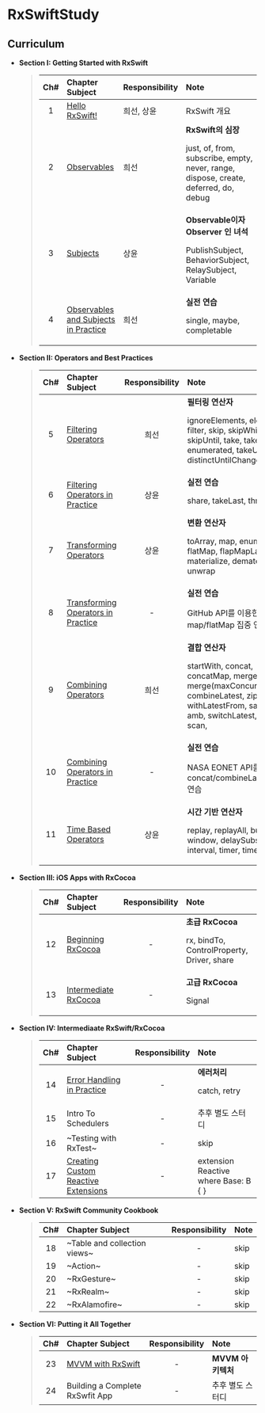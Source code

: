 # RxSwiftStudy

## Curriculum
* **Section I: Getting Started with RxSwift**
  > | Ch# | Chapter Subject | Responsibility | Note |
  > |:---:| :--- | :--- | :--- |
  > |1|[Hello RxSwift!](https://github.com/fimuxd/RxSwift/blob/master/Lectures/01_HelloRxSwift/Ch.1%20Hello%20RxSwift.md) | 희선, 상윤 | RxSwift 개요|
  > |2|[Observables](https://github.com/kanghuiseon/RxSwiftStudy/blob/master/Ch2_Observables/Ch2_Observables.md) | 희선 | **RxSwift의 심장**<p> just, of, from, subscribe, empty, never, range, dispose, create, deferred, do, debug |
  > |3|[Subjects](https://github.com/fimuxd/RxSwift/blob/master/Lectures/03_Subjects/Ch3.%20Subjects.md) | 상윤 | **Observable이자 Observer 인 녀석**<p> PublishSubject, BehaviorSubject, RelaySubject, Variable|
  > |4|[Observables and Subjects in Practice](https://github.com/fimuxd/RxSwift/blob/master/Lectures/04_ObservablesAndSubjectsInPractice/Ch4.ObservablesAndSubjectsInPractice.md)| 희선 | **실전 연습**<p>single, maybe, completable |

* **Section II: Operators and Best Practices**
  > | Ch# | Chapter Subject | Responsibility | Note |
  > |:---:| :--- | :---: | :--- |
  > |5|[Filtering Operators](https://github.com/kanghuiseon/RxSwiftStudy/blob/master/Ch5_Filtering_Operators/Ch5_Filtering_Operators.md)| 희선 |**필터링 연산자**<p> ignoreElements, elementAt, filter, skip, skipWhile, skipUntil, take, takeWhile, enumerated, takeUntil, distinctUntilChanged|
  > |6|[Filtering Operators in Practice](https://github.com/fimuxd/RxSwift/blob/master/Lectures/06_Filtering%20Operators%20in%20Practice/Ch.6%20Filtering%20Operators%20in%20Practice.md)| 상윤 |**실전 연습**<p>share, takeLast, throttle|
  > |7|[Transforming Operators](https://github.com/fimuxd/RxSwift/blob/master/Lectures/07_Transforming%20Operators/CH7_TransformingOperators.md)| 상윤 |**변환 연산자**<p> toArray, map, enumerated, flatMap, flapMapLatest, materialize, dematerialize, unwrap|
  > |8|[Transforming Operators in Practice](https://github.com/fimuxd/RxSwift/blob/master/Lectures/08_Transforming%20Operators%20in%20Practice/Ch.8%20Transforming%20Operators%20in%20Practice.md)| - |**실전 연습**<p>GitHub API를 이용한 map/flatMap 집중 연습|
  > |9|[Combining Operators](https://github.com/kanghuiseon/RxSwiftStudy/blob/master/Ch9_Combining_Operators/Ch9_CombiningOperators.md)| 희선 |**결합 연산자**<p> startWith, concat, concatMap, merge, merge(maxConcurrent), combineLatest, zip, withLatestFrom, sample, amb, switchLatest, reduce, scan, |
  > |10|[Combining Operators in Practice](https://github.com/fimuxd/RxSwift/blob/master/Lectures/10_Combining%20Operators%20in%20Practice/Ch.10%20Combining%20Operators%20in%20Practice.md)| - |**실전 연습**<p>NASA EONET API를 이용한 concat/combineLatest/scan 연습|
  > |11|[Time Based Operators](https://github.com/fimuxd/RxSwift/blob/master/Lectures/11_Time%20Based%20Operators/Time%20Based%20Operators.md)| 상윤 |**시간 기반 연산자**<p> replay, replayAll, buffer, window, delaySubscription, interval, timer, timeout|

* **Section III: iOS Apps with RxCocoa**
  > | Ch# | Chapter Subject | Responsibility | Note |
  > |:---:| :--- | :---: | :--- |
  > |12|[Beginning RxCocoa](https://github.com/fimuxd/RxSwift/blob/master/Lectures/12_Beginning%20RxCocoa/Ch12.%20Beginning%20RxCocoa.md)| - |**초급 RxCocoa**<p> rx, bindTo, ControlProperty, Driver, share|
  > |13|[Intermediate RxCocoa](https://github.com/fimuxd/RxSwift/blob/master/Lectures/13_Intermediate%20RxCocoa/Ch13.Intermediate%20RxCocoa.md)| - |**고급 RxCocoa**<p> Signal|

* **Section IV: Intermediaate RxSwift/RxCocoa**
  > | Ch# | Chapter Subject | Responsibility | Note |
  > |:---:| :--- | :---: | :--- |
  > |14|[Error Handling in Practice](https://github.com/fimuxd/RxSwift/blob/master/Lectures/14_Error%20Handling%20in%20Practice/Ch.14%20Error%20Handling%20in%20Practice.md)| - |**에러처리**<p> catch, retry|
  > |15|Intro To Schedulers| - |추후 별도 스터디|
  > |16|~Testing with RxTest~| - |skip|
  > |17|[Creating Custom Reactive Extensions](https://github.com/fimuxd/RxSwift/blob/master/Lectures/17_Creating%20Custom%20Reactive%20Extensions/Ch.17%20Creating%20Custom%20Reactive%20Extensions.md)| - |extension Reactive where Base: B { }|

* **Section V: RxSwift Community Cookbook**
  > | Ch# | Chapter Subject | Responsibility | Note |
  > |:---:| :--- | :---: | :--- |
  > |18|~Table and collection views~| - |skip|
  > |19|~Action~| - |skip|
  > |20|~RxGesture~| - |skip|
  > |21|~RxRealm~| - |skip|
  > |22|~RxAlamofire~| - |skip|

* **Section VI: Putting it All Together**
  > | Ch# | Chapter Subject | Responsibility | Note |
  > |:---:| :--- | :---: | :--- |
  > |23|[MVVM with RxSwift](https://github.com/fimuxd/RxSwift/blob/master/Lectures/23_MVVM%20with%20RxSwift/Ch.23%20MVVM%20with%20RxSwift.md)| - |**MVVM 아키텍처**|
  > |24|Building a Complete RxSwfit App| - |추후 별도 스터디|




